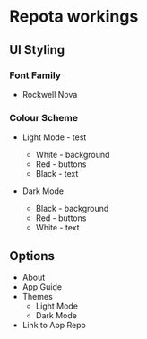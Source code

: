 # Repota workings

## UI Styling

### Font Family
* Rockwell Nova

### Colour Scheme
* Light Mode - test
    * White - background
    * Red - buttons
    * Black - text

* Dark Mode
    * Black - background
    * Red - buttons
    * White - text

## Options
* About
* App Guide
* Themes 
  * Light Mode
  * Dark Mode
* Link to App Repo
